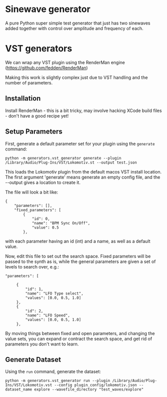 
# Sinewave generator

A pure Python super simple test generator that just has two sinewaves added together
with control over amplitude and frequency of each.

# VST generators

We can wrap any VST plugin using the RenderMan engine (https://github.com/fedden/RenderMan)

Making this work is slightly complex just due to VST handling and the number of parameters.

## Installation

Install RenderMan - this is a bit tricky, may involve hacking XCode build files - don't have a good recipe yet!

## Setup Parameters
First, generate a default parameter set for your plugin using the `generate` command:
```
python -m generators.vst_generator generate --plugin /Library/Audio/Plug-Ins/VST/Lokomotiv.st --output test.json
```

This loads the Lokomotiv plugin from the default macos VST install location. The
first argument 'generate' means generate an empty config file, and the --output
gives a location to create it.

The file will look a bit like:
```
{
    "parameters": [],
    "fixed_parameters": [
        {
            "id": 0,
            "name": "BPM Sync On/Off",
            "value": 0.5
        },
```
with each parameter having an id (int) and a name, as well as a default value.

Now, edit this file to set out the search space. Fixed parameters will be passed
to the synth as is, while the general parameters are given a set of levels to
search over, e.g.:
```
"parameters": [

     {
         "id": 1,
         "name": "LFO Type select",
         "values": [0.0, 0.5, 1.0]
     },
     {
         "id": 2,
         "name": "LFO Speed",
         "values": [0.0, 0.5, 1.0]
     },
```
By moving things between fixed and open parameters, and changing the value sets,
you can expand or contract the search space, and get rid of parameters you don't
want to learn.

## Generate Dataset
Using the `run` command, generate the dataset:
```
python -m generators.vst_generator run --plugin /Library/Audio/Plug-Ins/VST/Lokomotiv.vst --config plugin_config/lokomotiv.json --dataset_name explore --wavefile_directory "test_waves/explore"
```
